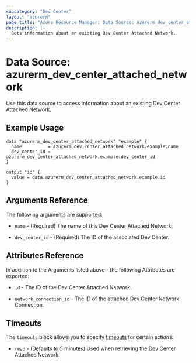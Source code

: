 ```yaml
---
subcategory: "Dev Center"
layout: "azurerm"
page_title: "Azure Resource Manager: Data Source: azurerm_dev_center_attached_network"
description: |-
  Gets information about an existing Dev Center Attached Network.
---
```


# Data Source: azurerm_dev_center_attached_network

Use this data source to access information about an existing Dev Center Attached Network.

## Example Usage

```hcl
data "azurerm_dev_center_attached_network" "example" {
  name          = azurerm_dev_center_attached_network.example.name
  dev_center_id = azurerm_dev_center_attached_network.example.dev_center_id
}

output "id" {
  value = data.azurerm_dev_center_attached_network.example.id
}
```

## Arguments Reference

The following arguments are supported:

* `name` - (Required) The name of this Dev Center Attached Network.

* `dev_center_id` - (Required) The ID of the associated Dev Center.

## Attributes Reference

In addition to the Arguments listed above - the following Attributes are exported:

* `id` - The ID of the Dev Center Attached Network.

* `network_connection_id` - The ID of the attached Dev Center Network Connection.

## Timeouts

The `timeouts` block allows you to specify [timeouts](https://www.terraform.io/language/resources/syntax#operation-timeouts) for certain actions:

* `read` - (Defaults to 5 minutes) Used when retrieving the Dev Center Attached Network.
